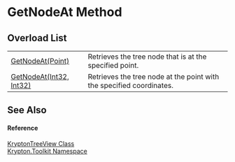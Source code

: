 # GetNodeAt Method


## Overload List
<table>
<tr>
<td><a href="dd2e4870-81b4-b96a-1e09-48cc35f13c81.md">GetNodeAt(Point)</a></td>
<td>Retrieves the tree node that is at the specified point.</td></tr>
<tr>
<td><a href="9db425d8-5d3b-1f21-a24e-07c53afc0196.md">GetNodeAt(Int32, Int32)</a></td>
<td>Retrieves the tree node at the point with the specified coordinates.</td></tr>
</table>

## See Also


#### Reference
<a href="e9a14ed2-7839-3035-9b1c-14b6698fd2a0.md">KryptonTreeView Class</a>  
<a href="79d2eac2-21f4-54ff-7552-b20c33c30600.md">Krypton.Toolkit Namespace</a>  
